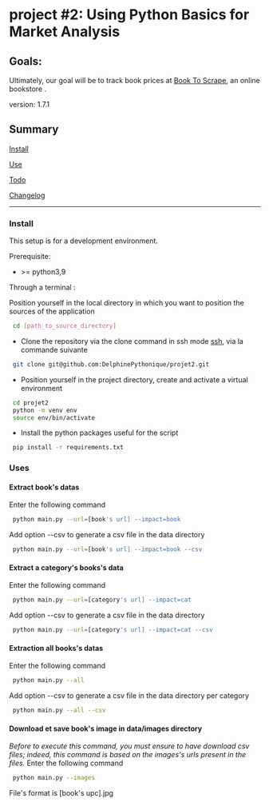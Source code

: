 # project #2: Using Python Basics for Market Analysis

## Goals: 
Ultimately, our goal will be to track book prices at
[Book To Scrape](http://books.toscrape.com/), an online bookstore
. 

version: 1.7.1

## Summary

[Install](#install)

[Use](#use)

[Todo](TODO.md)

[Changelog](CHANGELOG.md)

------------
### <a name="install"></a>Install

This setup is for a development environment.

Prerequisite:

- \>= python3,9

Through a terminal : 

Position yourself in the local directory in which you want to position the sources of the application
``` bash
 cd [path_to_source_directory]
```
-  Clone the repository via the clone command in ssh mode
[ssh](https://docs.github.com/en/authentication/connecting-to-github-with-ssh), via la commande suivante

``` bash
 git clone git@github.com:DelphinePythonique/projet2.git
```

- Position yourself in the project directory, create and activate a virtual environment

``` bash
 cd projet2
 python -m venv env
 source env/bin/activate
```
- Install the python packages useful for the script
``` bash
 pip install -r requirements.txt 
```

### <a name="use"></a>Uses

#### Extract book's datas 
Enter the following command
``` bash
 python main.py --url=[book's url] --impact=book
```
Add option --csv to generate a csv file in the data directory
``` bash
 python main.py --url=[book's url] --impact=book --csv
```

#### Extract a category's books's data  
Enter the following command
``` bash
 python main.py --url=[category's url] --impact=cat
```
Add option --csv to generate a csv file in the data directory
``` bash
 python main.py --url=[category's url] --impact=cat --csv
```
#### Extraction all books's datas 
Enter the following command
``` bash
 python main.py --all
```
Add option --csv to generate a csv file in the data directory per category

``` bash
 python main.py --all --csv
```

#### Download et save book's image in data/images directory
*Before to execute this command, you must ensure to have download csv files;
indeed, this command is based on the images's urls present in the files.*
Enter the following command
``` bash
 python main.py --images
```
File's format is  [book's upc].jpg
